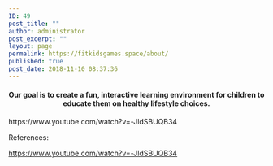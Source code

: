 ```yaml
---
ID: 49
post_title: ""
author: administrator
post_excerpt: ""
layout: page
permalink: https://fitkidsgames.space/about/
published: true
post_date: 2018-11-10 08:37:36
---
```

<h4 style="text-align: center;">Our goal is to create a fun, interactive learning environment for children to educate them on healthy lifestyle choices.</h4>
https://www.youtube.com/watch?v=-JldSBUQB34

References:

<a href="https://www.youtube.com/watch?v=-JldSBUQB34">https://www.youtube.com/watch?v=-JldSBUQB34</a>